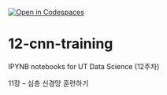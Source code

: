 [![Open in Codespaces](https://classroom.github.com/assets/launch-codespace-2972f46106e565e64193e422d61a12cf1da4916b45550586e14ef0a7c637dd04.svg)](https://classroom.github.com/open-in-codespaces?assignment_repo_id=17253743)
# 12-cnn-training

IPYNB notebooks for UT Data Science (12주차)

11장 – 심층 신경망 훈련하기
